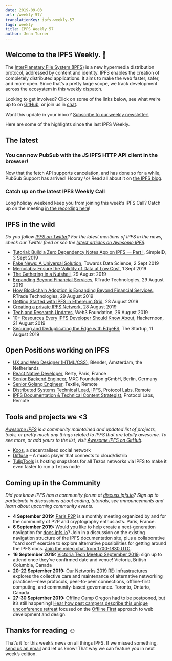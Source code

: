 ```yaml
---
date: 2019-09-03
url: /weekly-57/
translationKey: ipfs-weekly-57
tags: weekly
title: IPFS Weekly 57
author: Jenn Turner
---
```


## Welcome to the IPFS Weekly. 👋

The [InterPlanetary File System (IPFS)](https://ipfs.io/) is a new hypermedia distribution protocol, addressed by content and identity. IPFS enables the creation of completely distributed applications. It aims to make the web faster, safer, and more open. Since that’s a pretty large scope, we track development across the ecosystem in this weekly dispatch.

Looking to get involved? Click on some of the links below, see what we’re up to on [GitHub](https://github.com/ipfs), or join us in [chat](https://riot.im/app/#/room/#ipfs:matrix.org).
 
Want this update in your inbox? [Subscribe to our weekly newsletter!](http://eepurl.com/gL2Pi5)

Here are some of the highlights since the last IPFS Weekly.

## The latest


### You can now PubSub with the JS IPFS HTTP API client in the browser!
Now that the fetch API supports cancelation, and has done so for a while, PubSub Support has arrived! Hooray \o/ Read all about it on [the IPFS blog](https://blog.ipfs.io/2019-08-29-pubsub-in-the-browser/).

### Catch up on the latest IPFS Weekly Call
Long holiday weekend keep you from joining this week’s IPFS Call? Catch up on the meeting [in the recording here](https://www.youtube.com/watch?v=h-AVN4Z6w40)! 


## IPFS in the wild
*Do you follow [IPFS on Twitter](https://twitter.com/IPFSbot)? For the latest mentions of IPFS in the news, check our Twitter feed or see the [latest articles on Awesome IPFS](https://awesome.ipfs.io/articles/).* 

+ [Tutorial: Build a Zero Dependency Notes App on IPFS — Part I](https://medium.com/simpleid-dev-tools/tutorial-build-an-encrypted-notes-app-on-ipfs-part-i-39fb06fa95ce), SimpleID, 3 Sept 2019
+ [Fake News: A Universal Solution](https://towardsdatascience.com/fake-news-a-universal-solution-22895048f5e7), Towards Data Science, 2 Sept 2019
+ [Memolabs: Ensure the Validity of Data at Low Cost](https://medium.com/@memolabs/memolabs-ensure-the-validity-of-data-at-low-cost-6fd80d1c6024), 1 Sept 2019
+ [The Gathering in a Nutshell](https://medium.com/the-gathering/the-gathering-in-a-nutshell-eb5c81572b9c), 29 August 2019
+ [Expanding Beyond Financial Services](https://medium.com/rtrade-technologies/how-blockchain-adoption-is-expanding-beyond-financial-services-f0886d03da33), RTrade Technologies, 29 August 2019
+ [How Blockchain Adoption is Expanding Beyond Financial Services](https://medium.com/rtrade-technologies/how-blockchain-adoption-is-expanding-beyond-financial-services-f0886d03da33), RTrade Technologies, 29 August 2019
+ [Getting Started with IPFS in Ethereum Grid](https://medium.com/ethereum-grid/getting-started-with-ipfs-in-ethereum-grid-80875cd70e6), 28 August 2019
+ [Creating a private IPFS Network](https://medium.com/@danishshaikh42/creating-a-private-ipfs-network-246a92483d9c), 28 August 2019
+ [Tech and Research Updates](https://medium.com/web3foundation/tech-and-research-updates-464048c4c280), Web3 Foundation, 26 August 2019
+ [10+ Resources Every IPFS Developer Should Know About](https://hackernoon.com/10-resources-every-ipfs-developer-should-know-about-hc20w21gp), Hackernoon, 21 August 2019
+ [Securing and Deduplicating the Edge with EdgeFS](https://medium.com/swlh/securing-and-deduplicating-the-edge-with-edgefs-86d48e6f1be7), The Startup, 11 August 2019


## Open Positions working on IPFS

+ [UX and Web Designer (HTML/CSS)](https://www.blender.org/jobs/ux-and-web-designer-html-css/), Blender, Amsterdam, the Netherlands
+ [React Native Developer](https://berty.tech/jobs/react-native-developer/), Berty, Paris, France
+ [Senior Backend Engineer](https://www.golangprojects.com/golang-go-job-dcr-Senior-Backend-Engineer-Berlin-MXC-Foundation-gGmbH.html), MXC Foundation gGmbH, Berlin, Germany
+ [Senior Golang Engineer](https://www.golangprojects.com/golang-go-job-def-Senior-Golang-Engineer-Remote-Textile.html), Textile, Remote
+ [Distributed Systems Technical Lead, IPFS](https://jobs.lever.co/protocol/9283f9b0-de64-4e1f-a221-5d02b0202198), Protocol Labs, Remote
+ [IPFS Documentation & Technical Content Strategist](https://jobs.lever.co/protocol/e7db2c84-afd7-44a4-9a27-449c751d8289), Protocol Labs, Remote


## Tools and projects we <3
*[Awesome IPFS](https://awesome.ipfs.io/) is a community maintained and updated list of projects, tools, or pretty much any things related to IPFS that are totally awesome. To see more, or add yours to the list, visit [Awesome IPFS on GitHub](https://github.com/ipfs/awesome-ipfs).* 

+ [Koos](https://dev.to/lcoenen/koos-a-decentralised-social-network-4mfd), a decentralised social network
+ [Diffuse](https://www.producthunt.com/posts/diffuse-2) – A music player that connects to cloud/distrib
+ [TulipTools](https://snapshots.tulip.tools/#/) is hosting snapshots for all Tezos networks via IPFS to make it even faster to run a Tezos node


## Coming up in the Community
*Did you know IPFS has a community forum at [discuss.ipfs.io](https://discuss.ipfs.io/)? Sign up to participate in discussions about coding, tutorials, see announcements and learn about upcoming community events.*


+ **4 September 2019:** [Paris P2P](https://www.meetup.com/Paris-P2P/events/263171540/) is a monthly meeting organized by and for the community of P2P and cryptography enthusiasts. Paris, France.
+ **6 September 2019:** Would you like to help create a next-generation navigation for [docs.ipfs.io](https://docs.ipfs.io/)? Join in a discussion on the existing navigation structure of the IPFS documentation site, plus a collaborative "card sort" exercise to explore alternative possibilities for getting around the IPFS docs. [Join the video chat from 1700-1830 UTC](http://protocol.zoom.us/my/docsforce).
+ **16 September 2019:** [Victoria Tech Meetup September 2019](https://ti.to/fission/victoria-sept-2019): sign up to attend once they’ve confirmed date and venue! Victoria, British Columbia, Canada
+ **20-22 September 2019:** [Our Networks 2019 RE: Infrastructures](https://ournetworks.ca/) explores the collective care and maintenance of alternative networking practices—new protocols, peer-to-peer connections, offline-first computing, and community-based governance. Toronto, Ontario, Canada.
+ **27-30 September 2019:** [Offline Camp Oregon](http://offlinefirst.org/camp) had to be postponed, but it’s still happening! [Hear how past campers describe this unique unconference retreat](https://youtu.be/FNtpPW_7H1k) focused on the [Offline First](http://offlinefirst.org/) approach to web development and design. 


## Thanks for reading ☺️

That’s it for this week’s news on all things IPFS. If we missed something, [send us an email](mailto:newsletter@ipfs.io) and let us know! That way we can feature you in next week’s edition. 
